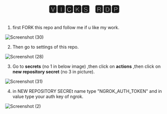 <pre><h1 align="center"> 🆅🅸🅲🅺🆂 🆁🅳🅿 </pre>
1. first FORK this repo and follow me if u like my work.

![Screenshot (30)](https://user-images.githubusercontent.com/84949946/173380101-410b0cf8-1abb-4595-bb3d-df09c3d07312.png)


2. Then go to settings of this repo.

![Screenshot (28)](https://user-images.githubusercontent.com/84949946/173380568-e53220d4-7026-4170-a8d8-28989300750a.png)


3. Go to <b>secrets</b> (no 1 in below image) ,then click on <b>actions</b> ,then click on <b>new repository secret</b> (no 3 in picture).

![Screenshot (31)](https://user-images.githubusercontent.com/84949946/173382393-7ccbb1b7-0760-41f6-bfa0-fb7073983fa1.png)

4. in NEW REPOSITORY SECREt name type "NGROK_AUTH_TOKEN" and in value type your auth key of ngrok.

![Screenshot (2)](https://user-images.githubusercontent.com/84949946/174089185-1d466362-bca8-48f4-a0a6-45df5e828ee9.png)
